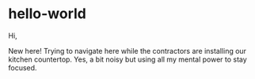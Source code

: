 # hello-world

Hi,

New here! Trying to navigate here while the contractors are installing our kitchen countertop. Yes, a bit noisy but using all my mental power to stay focused. 


